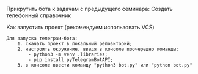 Прикрутить бота к задачам с предыдущего семинара: Создать телефонный справочник

Как запустить проект (рекомендуем использовать VCS)

    Для запуска телеграм-бота:
        1. скачать проект в локальный репозиторий;
        2. настроить окружение, введя в консоле поочередно команды:
            - python3 -m venv .libraries;
            - pip install pyTelegramBotAPI;
        3. в консоле ввести команду "python3 bot.py" или "python bot.py"
